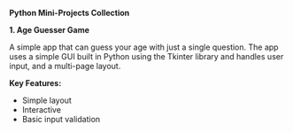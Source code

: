 **Python Mini-Projects Collection**

**1. Age Guesser Game**

A simple app that can guess your age with just a single question. The app uses a simple GUI built in Python using the Tkinter library and 
handles user input, and a multi-page layout.

**Key Features:**

- Simple layout
- Interactive
- Basic input validation
